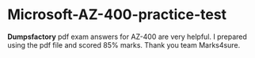 # Microsoft-AZ-400-practice-test
**Dumpsfactory** pdf exam answers for AZ-400 are very helpful. I prepared using the pdf file and scored 85% marks. Thank you team Marks4sure.
